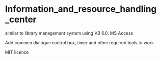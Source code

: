 # Information_and_resource_handling_center
similar to library management system using VB 6.0, MS Access 

Add commen dialogue control box, timer and other required tools to work

MIT licence

